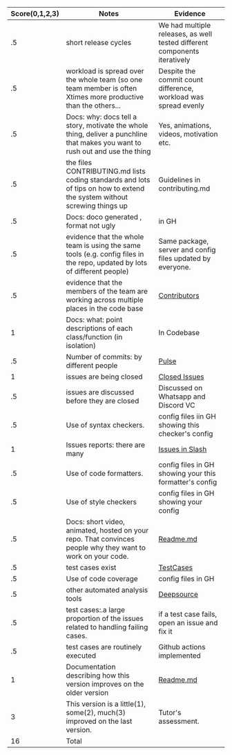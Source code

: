|Score(0,1,2,3)|Notes| Evidence|
|-|-----|---------|
|.5| short release cycles|We had multiple releases, as well tested different components iteratively|
|.5| workload is spread over the whole team (so one team member is often Xtimes more productive than the others...| Despite the commit count difference, workload was spread evenly|
|.5|Docs: why: docs tell a story, motivate the whole thing, deliver a punchline that makes you want to rush out and use the thing | Yes, animations, videos, motivation etc.|
|.5|the files CONTRIBUTING.md lists coding standards and lots of tips on how to extend the system without screwing things up  |Guidelines in contributing.md |
|.5|Docs: doco generated , format not ugly  | in GH|
|.5|evidence that the whole team is using the same tools (e.g. config files in the repo, updated by lots of different people) | Same package, server and config files updated by everyone. |
|.5|evidence that the members of the team are working across multiple places in the code base |[Contributors](https://github.com/Urvashi74/slash/graphs/contributors)  |
|1|Docs: what: point descriptions of each class/function (in isolation)  | In Codebase|
|.5|Number of commits: by different people  | [Pulse](https://github.com/Urvashi74/slash/pulse)|
|1|issues are being closed | [Closed Issues](https://github.com/Urvashi74/slash/issues?q=is%3Aissue+is%3Aclosed)|
|.5|issues are discussed before they are closed | Discussed on Whatsapp and Discord VC|
|.5|Use of syntax checkers. | config files iin GH showing this checker's config|
|1|Issues reports: there are many  | [Issues in Slash](https://github.com/Urvashi74/slash/issues?q=is%3Aopen+is%3Aissue) |
|.5|Use of code formatters. | config files in GH showing your this formatter's config|
|.5|Use of style checkers | config files in GH showing your config|
|.5|Docs: short video, animated, hosted on your repo. That convinces people why they want to work on your code. | [Readme.md](https://github.com/Urvashi74/slash/blob/main/README.md) |
|.5|test cases exist  | [TestCases](https://github.com/Urvashi74/slash/tree/main/tests)|
|.5|Use of code coverage  | config files in GH|
|.5|other automated analysis tools  | [Deepsource](https://github.com/Urvashi74/slash/blob/main/.deepsource.toml)|
|.5|test cases:.a large proportion of the issues related to handling failing cases. | if a test case fails, open an issue and fix it|
|.5|test cases are routinely executed | Github actions implemented|
|1|Documentation describing how this version improves on the older version| [Readme.md](https://github.com/Urvashi74/slash/blob/main/README.md) |
|3|This version is a little(1), some(2), much(3) improved on the last version.|Tutor's assessment.| 
|16| Total|

